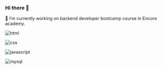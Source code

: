 ### Hi there 👋

🔭 I’m currently working on backend developer bootcamp course in Encore academy.

<My technology stack>

![html](https://img.shields.io/badge/html-E34F26.svg?&style=for-the-badge&logo=html&logoColor=E34F26)

![css](https://img.shields.io/badge/css-1572B6.svg?&style=for-the-badge&logo=css&logoColor=1572B6)

![javascript](https://img.shields.io/badge/javascript-F7DF1E.svg?&style=for-the-badge&logo=javascript&logoColor=F7DF1E)
  
![mysql](https://img.shields.io/badge/mysql-4479A1.svg?&style=for-the-badge&logo=mysql&logoColor=white)



<!--
**jinho9482/jinho9482** is a ✨ _special_ ✨ repository because its `README.md` (this file) appears on your GitHub profile.

Here are some ideas to get you started:

- 🔭 I’m currently working on ...
- 🌱 I’m currently learning ...
- 👯 I’m looking to collaborate on ...
- 🤔 I’m looking for help with ...
- 💬 Ask me about ...
- 📫 How to reach me: ...
- 😄 Pronouns: ...
- ⚡ Fun fact: ...
-->
